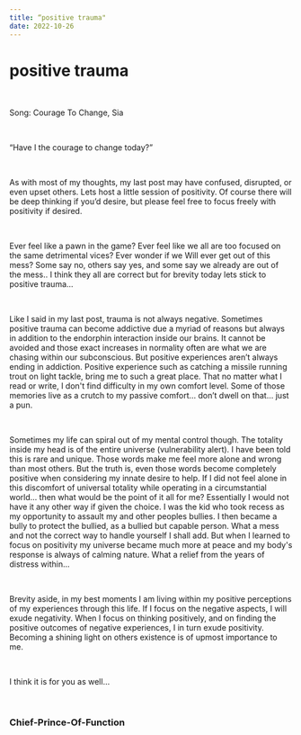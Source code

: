 ```yaml
---
title: “positive trauma"
date: 2022-10-26
---
```


# positive trauma

<br>

Song: Courage To Change, Sia

<br>

“Have I the courage to change today?”

<br>

As with most of my thoughts, my last post may have confused, disrupted, or even upset others. Lets host a little session of positivity. Of course there will be deep thinking if you’d desire, but please feel free to focus freely with positivity if desired. 

<br>

Ever feel like a pawn in the game? Ever feel like we all are too focused on the same detrimental vices? Ever wonder if we Will ever get out of this mess?  Some say no, others say yes, and some say we already are out of the mess.. I think they all are correct but for brevity today lets stick to positive trauma…

<br>

Like I said in my last post, trauma is not always negative. Sometimes positive trauma can become addictive due a myriad of reasons but always in addition to the endorphin interaction inside our brains. It cannot be avoided and those exact increases in normality often are what we are chasing within our subconscious. But positive experiences aren’t always ending in addiction. Positive experience such as catching a missile running trout on light tackle, bring me to such a great place. That no matter what I read or write, I don't find difficulty in my own comfort level. Some of those memories live as a crutch to my passive comfort… don’t dwell on that… just a pun.

<br>

Sometimes my life can spiral out of my mental control though. The totality inside my head is of the entire universe (vulnerability alert). I have been told this is rare and unique. Those words make me feel more alone and wrong than most others. But the truth is, even those words become completely positive when considering my innate desire to help. If I did not feel alone in this discomfort of universal totality while operating in a circumstantial world… then what would be the point of it all for me? Essentially I would not have it any other way if given the choice. I was the kid who took recess as my opportunity to assault my and other peoples bullies. I then became a bully to protect the bullied, as a bullied but capable person. What a mess and not the correct way to handle yourself I shall add. But when I learned to focus on positivity my universe became much more at peace and my body's response is always of calming nature. What a relief from the years of distress within...

<br>

Brevity aside, in my best moments I am living within my positive perceptions of my experiences through this life. If I focus on the negative aspects, I will exude negativity. When I focus on thinking positively, and on finding the positive outcomes of negative experiences, I in turn exude positivity. Becoming a shining light on others existence is of upmost importance to me.

<br>

I think it is for you as well…

<br>

### Chief-Prince-Of-Function
